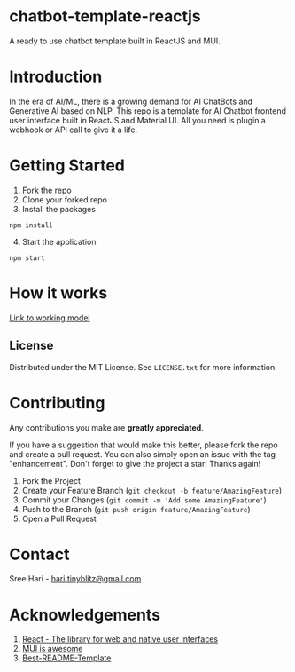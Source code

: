 # chatbot-template-reactjs
A ready to use chatbot template built in ReactJS and MUI.

# Introduction
In the era of AI/ML, there is a growing demand for AI ChatBots and Generative AI based on NLP. This repo is a template for AI Chatbot frontend user interface built in ReactJS and Material UI. All you need is plugin a webhook or API call to give it a life. 

# Getting Started
1. Fork the repo
2. Clone your forked repo
3. Install the packages
```
npm install
```
4. Start the application
```
npm start
```

# How it works

[Link to working model](https://m-sparrow.github.io/chatbot-template-reactjs/)

## License

Distributed under the MIT License. See `LICENSE.txt` for more information.

# Contributing

Any contributions you make are **greatly appreciated**.

If you have a suggestion that would make this better, please fork the repo and create a pull request. You can also simply open an issue with the tag "enhancement".
Don't forget to give the project a star! Thanks again!

1. Fork the Project
2. Create your Feature Branch (`git checkout -b feature/AmazingFeature`)
3. Commit your Changes (`git commit -m 'Add some AmazingFeature'`)
4. Push to the Branch (`git push origin feature/AmazingFeature`)
5. Open a Pull Request

# Contact

Sree Hari - hari.tinyblitz@gmail.com

# Acknowledgements

1. [React - The library for web and native user interfaces](https://react.dev/)
2. [MUI is awesome](https://mui.com/)
3. [Best-README-Template](https://github.com/othneildrew/Best-README-Template)

